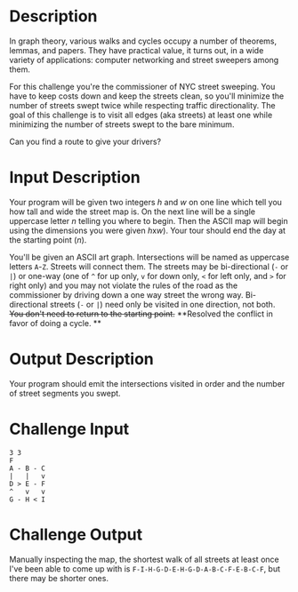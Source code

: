 # Description

In graph theory, various walks and cycles occupy a number of theorems, lemmas, and papers. They have practical value, it turns out, in a wide variety of applications: computer networking and street sweepers among them. 

For this challenge you're the commissioner of NYC street sweeping. You have to keep costs down and keep the streets clean, so you'll minimize the number of streets swept twice while respecting traffic directionality. The goal of this challenge is to visit all edges (aka streets) at least one while minimizing the number of streets swept to the bare minimum. 

Can you find a route to give your drivers? 

# Input Description

Your program will be given two integers *h* and *w* on one line which tell you how tall and wide the street map is. On the next line will be a single uppercase letter *n* telling you where to begin. Then the ASCII map will begin using the dimensions you were given *h*x*w*). Your tour should end the day at the starting point (*n*).

You'll be given an ASCII art graph. Intersections will be named as uppercase letters `A`-`Z`. Streets will connect them. The streets may be bi-directional (`-` or `|`) or one-way (one of `^` for up only, `v` for down only, `<` for left only, and `>` for right only) and you may not violate the rules of the road as the commissioner by driving down a one way street the wrong way. Bi-directional streets (`-` or `|`) need only be visited in one direction, not both. ~~You don't need to return to the starting point.~~ **Resolved the conflict in favor of doing a cycle. **

# Output Description

Your program should emit the intersections visited in order and the number of street segments you swept. 

# Challenge Input

	3 3
	F 
	A - B - C
	|   |   v
	D > E - F
	^   v   v
	G - H < I

# Challenge Output

Manually inspecting the map, the shortest walk of all streets at least once I've been able to come up with is `F-I-H-G-D-E-H-G-D-A-B-C-F-E-B-C-F`, but there may be shorter ones.
